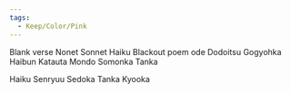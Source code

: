 ```yaml
---
tags:
  - Keep/Color/Pink
---
```


Blank verse
Nonet
Sonnet
Haiku
Blackout poem
ode
Dodoitsu
Gogyohka
Haibun 
Katauta 
Mondo 
Somonka
Tanka


Haiku
Senryuu
Sedoka
Tanka
Kyooka